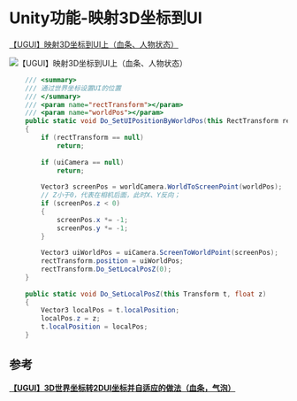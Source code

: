# Unity功能-映射3D坐标到UI

[【UGUI】映射3D坐标到UI上（血条、人物状态）](https://blog.csdn.net/cyf649669121/article/details/111801841)

![【UGUI】映射3D坐标到UI上（血条、人物状态）](\../Image/Unity功能-映射3D坐标到UI/1.png)

``` C#
    /// <summary>
    /// 通过世界坐标设置UI的位置
    /// </summary>
    /// <param name="rectTransform"></param>
    /// <param name="worldPos"></param>
    public static void Do_SetUIPositionByWorldPos(this RectTransform rectTransform, Vector3 worldPos)
    {
        if (rectTransform == null)
            return;
 
        if (uiCamera == null)
            return;
 
        Vector3 screenPos = worldCamera.WorldToScreenPoint(worldPos);
        // Z小于0，代表在相机后面，此时X、Y反向；
        if (screenPos.z < 0)
        {
            screenPos.x *= -1;
            screenPos.y *= -1;
        }
 
        Vector3 uiWorldPos = uiCamera.ScreenToWorldPoint(screenPos);
        rectTransform.position = uiWorldPos;
        rectTransform.Do_SetLocalPosZ(0);
    }
 
    public static void Do_SetLocalPosZ(this Transform t, float z)
    {
        Vector3 localPos = t.localPosition;
        localPos.z = z;
        t.localPosition = localPos;
    }
```

## 参考

**[【UGUI】3D世界坐标转2DUI坐标并自适应的做法（血条，气泡）](<https://blog.csdn.net/sinat_34870723/article/details/89682782>)**
